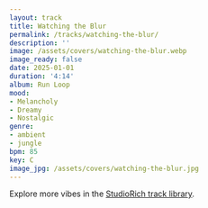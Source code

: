 ```yaml
---
layout: track
title: Watching the Blur
permalink: /tracks/watching-the-blur/
description: ''
image: /assets/covers/watching-the-blur.webp
image_ready: false
date: 2025-01-01
duration: '4:14'
album: Run Loop
mood:
- Melancholy
- Dreamy
- Nostalgic
genre:
- ambient
- jungle
bpm: 85
key: C
image_jpg: /assets/covers/watching-the-blur.jpg
---
```


Explore more vibes in the [StudioRich track library](/tracks/).
